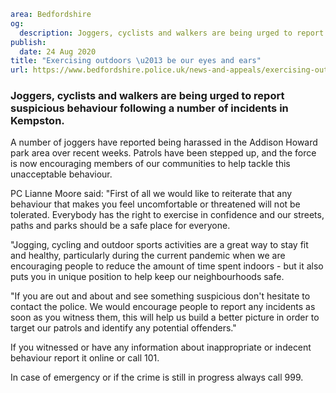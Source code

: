 ```yaml
area: Bedfordshire
og:
  description: Joggers, cyclists and walkers are being urged to report suspicious behaviour following a number of incidents in Kempston.
publish:
  date: 24 Aug 2020
title: "Exercising outdoors \u2013 be our eyes and ears"
url: https://www.bedfordshire.police.uk/news-and-appeals/exercising-outdoors-be-our-eyes-and-ears
```

### Joggers, cyclists and walkers are being urged to report suspicious behaviour following a number of incidents in Kempston.

A number of joggers have reported being harassed in the Addison Howard park area over recent weeks. Patrols have been stepped up, and the force is now encouraging members of our communities to help tackle this unacceptable behaviour.

PC Lianne Moore said: "First of all we would like to reiterate that any behaviour that makes you feel uncomfortable or threatened will not be tolerated. Everybody has the right to exercise in confidence and our streets, paths and parks should be a safe place for everyone.

"Jogging, cycling and outdoor sports activities are a great way to stay fit and healthy, particularly during the current pandemic when we are encouraging people to reduce the amount of time spent indoors - but it also puts you in unique position to help keep our neighbourhoods safe.

"If you are out and about and see something suspicious don't hesitate to contact the police. We would encourage people to report any incidents as soon as you witness them, this will help us build a better picture in order to target our patrols and identify any potential offenders."

If you witnessed or have any information about inappropriate or indecent behaviour report it online or call 101.

In case of emergency or if the crime is still in progress always call 999.
